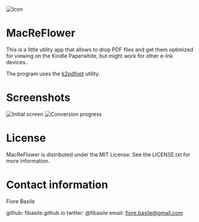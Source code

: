 ![Icon](https://raw.github.com/fibasile/MacReFlower/master/icon.iconset/icon_256x256.png ) 

MacReFlower
===========

This is a little utility app that allows to drop PDF files and get them optimized for viewing on the Kindle Paperwhite, but
might work for other e-Ink devices..

The program uses the [k2pdfopt](http://www.willus.com/k2pdfopt) utility.

Screenshots
===========
![Initial screen](https://raw.github.com/fibasile/MacReFlower/master/screenshots/screenshot.png)
![Conversion progress](https://raw.github.com/fibasile/MacReFlower/master/screenshots/screenshot2.png)

License
=======

MacReFlower is distributed under the MIT License. See the LICENSE.txt for more information.


Contact information
==================

Fiore Basile

github: fibasile.github.io
twitter: @fibasile
email: <fiore.basile@gmail.com>
